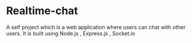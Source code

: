 # Realtime-chat
A self project which is a web application where users can chat with other users.
It is built using Node.js , Express.js , Socket.io
